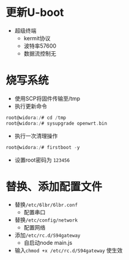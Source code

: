 # 更新U-boot
- 超级终端 
	- kermit协议
	- 波特率57600
	- 数据流控制无

# 烧写系统

- 使用SCP将固件传输至/tmp
- 执行更新命令
```c
root@widora:/# cd /tmp
root@widora:/# sysupgrade openwrt.bin
```
- 执行一次清理操作
```c
root@widora:/# firstboot -y
```
- 设置root密码为 `123456`
# 替换、添加配置文件

- 替换`/etc/6lbr/6lbr.conf`   
	- 配置串口	
- 替换`/etc/config/network`
	- 配置网络
- 添加`/etc/rc.d/S94gateway` 
	- 自启动node main.js 
- 输入`chmod +x /etc/rc.d/S94gateway`  使生效
	